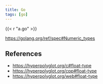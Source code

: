 ```yaml
---
title: Go
tags: [go]
---
```


{{< r "a.go" >}}

<https://golang.org/ref/spec#Numeric_types>

## References

- <https://hyperpolyglot.org/c#float-type>
- <https://hyperpolyglot.org/cpp#float-type>
- <https://hyperpolyglot.org/web#float-type>

